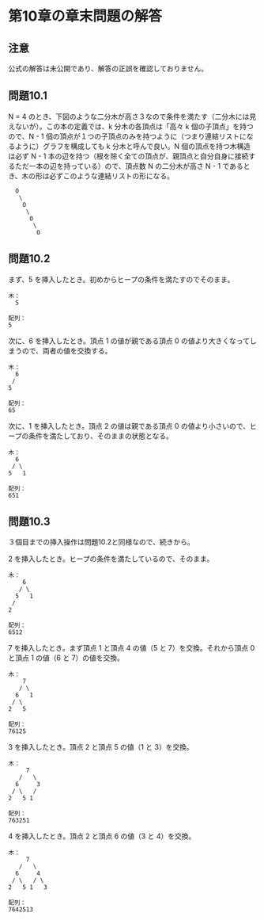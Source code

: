 # 第10章の章末問題の解答

## 注意

公式の解答は未公開であり、解答の正誤を確認しておりません。

## 問題10.1

N = 4 のとき、下図のような二分木が高さ３なので条件を満たす（二分木には見えないが）。この本の定義では、k 分木の各頂点は「高々 k 個の子頂点」を持つので、N - 1 個の頂点が１つの子頂点のみを持つように（つまり連結リストになるように）グラフを構成しても k 分木と呼んで良い。N 個の頂点を持つ木構造は必ず N - 1 本の辺を持つ（根を除く全ての頂点が、親頂点と自分自身に接続するただ一本の辺を持っている）ので、頂点数 N の二分木が高さ N - 1 であるとき、木の形は必ずこのような連結リストの形になる。

```
  O
   \
    O
     \
      O
       \
        O
```



## 問題10.2

まず、5 を挿入したとき。初めからヒープの条件を満たすのでそのまま。

```
木：
  5

配列：
5
```

次に、6 を挿入したとき。頂点 1 の値が親である頂点 0 の値より大きくなってしまうので、両者の値を交換する。

```
木：
  6
 /
5

配列：
65
```

次に、1 を挿入したとき。頂点 2 の値は親である頂点 0 の値より小さいので、ヒープの条件を満たしており、そのままの状態となる。

```
木：
  6
 / \
5   1

配列：
651
```



## 問題10.3

３個目までの挿入操作は問題10.2と同様なので、続きから。

2 を挿入したとき。ヒープの条件を満たしているので、そのまま。

```
木：
    6
   / \
  5   1
 /
2

配列：
6512
```

7 を挿入したとき。まず頂点 1 と頂点 4 の値（5 と 7）を交換。それから頂点 0 と頂点 1 の値（6 と 7）の値を交換。

```
木：
    7
   / \
  6   1
 / \
2   5

配列：
76125
```

3 を挿入したとき。頂点 2 と頂点 5 の値（1 と 3）を交換。

```
木：
     7
   /   \
  6     3
 / \   /
2   5 1

配列：
763251
```

4 を挿入したとき。頂点 2 と頂点 6 の値（3 と 4）を交換。

```
木：
     7
   /   \
  6     4
 / \   / \
2   5 1   3

配列：
7642513
```

